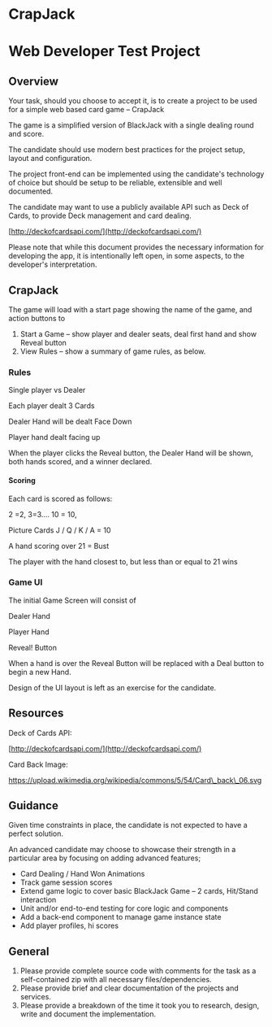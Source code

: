 # CrapJack

# Web Developer Test Project

## Overview

Your task, should you choose to accept it, is to create a project to be used for a simple web based card game – CrapJack

The game is a simplified version of BlackJack with a single dealing round and score.

The candidate should use modern best practices for the project setup, layout and configuration.

The project front-end can be implemented using the candidate&#39;s technology of choice but should be setup to be reliable, extensible and well documented.

The candidate may want to use a publicly available API such as Deck of Cards, to provide Deck management and card dealing.

[http://deckofcardsapi.com/](http://deckofcardsapi.com/)

Please note that while this document provides the necessary information for developing the app, it is intentionally left open, in some aspects, to the developer&#39;s interpretation.

## CrapJack

The game will load with a start page showing the name of the game, and action buttons to

1. Start a Game – show player and dealer seats, deal first hand and show Reveal button
2. View Rules – show a summary of game rules, as below.

### Rules

Single player vs Dealer

Each player dealt 3 Cards

Dealer Hand will be dealt Face Down

Player hand dealt facing up

When the player clicks the Reveal button, the Dealer Hand will be shown, both hands scored, and a winner declared.

#### Scoring

Each card is scored as follows:

2 =2, 3=3…. 10 = 10,

Picture Cards J / Q / K / A = 10

A hand scoring over 21 = Bust

The player with the hand closest to, but less than or equal to 21 wins

### Game UI

The initial Game Screen will consist of

Dealer Hand

Player Hand

Reveal! Button

When a hand is over the Reveal Button will be replaced with a Deal button to begin a new Hand.

Design of the UI layout is left as an exercise for the candidate.

## Resources

Deck of Cards API:

[http://deckofcardsapi.com/](http://deckofcardsapi.com/)

Card Back Image:

https://upload.wikimedia.org/wikipedia/commons/5/54/Card\_back\_06.svg

##

## Guidance

Given time constraints in place, the candidate is not expected to have a perfect solution.

An advanced candidate may choose to showcase their strength in a particular area by focusing on adding advanced features;

-   Card Dealing / Hand Won Animations
-   Track game session scores
-   Extend game logic to cover basic BlackJack Game – 2 cards, Hit/Stand interaction
-   Unit and/or end-to-end testing for core logic and components
-   Add a back-end component to manage game instance state
-   Add player profiles, hi scores

## General

1. Please provide complete source code with comments for the task as a self-contained zip with all necessary files/dependencies.
2. Please provide brief and clear documentation of the projects and services.
3. Please provide a breakdown of the time it took you to research, design, write and document the implementation.
